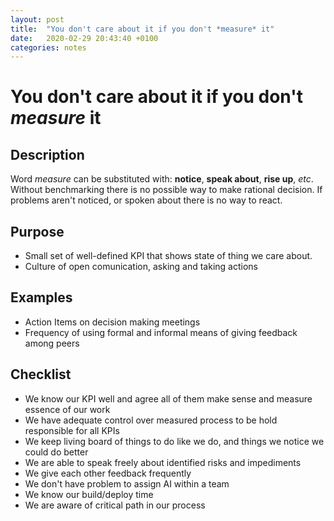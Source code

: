 ```yaml
---
layout: post
title:  "You don't care about it if you don't *measure* it"
date:   2020-02-29 20:43:40 +0100
categories: notes
---
```


# You don't care about it if you don't *measure* it
## Description
Word *measure* can be substituted with: **notice**, **speak about**, **rise up**, *etc*.
Without benchmarking there is no possible way to make rational decision.
If problems aren't noticed, or spoken about there is no way to react.

## Purpose
* Small set of well-defined KPI that shows state of thing we care about. 
* Culture of open comunication, asking and taking actions

## Examples
* Action Items on decision making meetings
* Frequency of using formal and informal means of giving feedback among peers

## Checklist
* We know our KPI well and agree all of them make sense and measure essence of our work
* We have adequate control over measured process to be hold responsible for all KPIs 
* We keep living board of things to do like we do, and things we notice we could do better
* We are able to speak freely about identified risks and impediments
* We give each other feedback frequently
* We don't have problem to assign AI within a team
* We know our build/deploy time
* We are aware of critical path in our process


